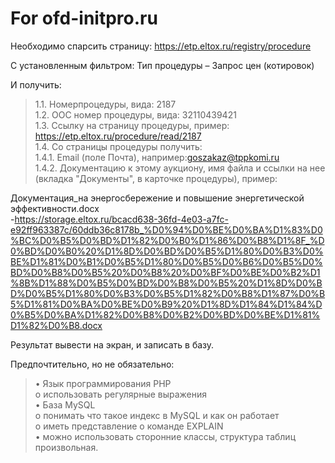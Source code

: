 # For ofd-initpro.ru

Необходимо спарсить страницу: https://etp.eltox.ru/registry/procedure

С установленным фильтром: Тип процедуры – Запрос цен (котировок)

И получить:  
>1.1.	Номерпроцедуры, вида: 2187  
1.2.	ООС номер процедуры, вида: 32110439421  
1.3.	Ссылку на страницу процедуры, пример: https://etp.eltox.ru/procedure/read/2187  
1.4.	Со страницы процедуры получить:  
1.4.1.	Email (поле Почта), например:goszakaz@tppkomi.ru  
1.4.2.	Документацию к этому аукциону, имя файла и ссылки на нее (вкладка "Документы", в карточке процедуры), пример: 

Документация_на энергосбережение и повышение энергетической эффективности.docx  
-https://storage.eltox.ru/bcacd638-36fd-4e03-a7fc-e92ff963387c/60ddb36c8178b_%D0%94%D0%BE%D0%BA%D1%83%D0%BC%D0%B5%D0%BD%D1%82%D0%B0%D1%86%D0%B8%D1%8F_%D0%BD%D0%B0%20%D1%8D%D0%BD%D0%B5%D1%80%D0%B3%D0%BE%D1%81%D0%B1%D0%B5%D1%80%D0%B5%D0%B6%D0%B5%D0%BD%D0%B8%D0%B5%20%D0%B8%20%D0%BF%D0%BE%D0%B2%D1%8B%D1%88%D0%B5%D0%BD%D0%B8%D0%B5%20%D1%8D%D0%BD%D0%B5%D1%80%D0%B3%D0%B5%D1%82%D0%B8%D1%87%D0%B5%D1%81%D0%BA%D0%BE%D0%B9%20%D1%8D%D1%84%D1%84%D0%B5%D0%BA%D1%82%D0%B8%D0%B2%D0%BD%D0%BE%D1%81%D1%82%D0%B8.docx

Результат вывести на экран, и записать в базу.  

Предпочтительно, но не обязательно:  
>•	Язык программирования PHP  
o	использовать регулярные выражения  
•	База MySQL  
o	понимать что такое индекс в MySQL и как он работает  
o	иметь представление о команде EXPLAIN  
•	можно использовать сторонние классы, структура таблиц произвольная.  
